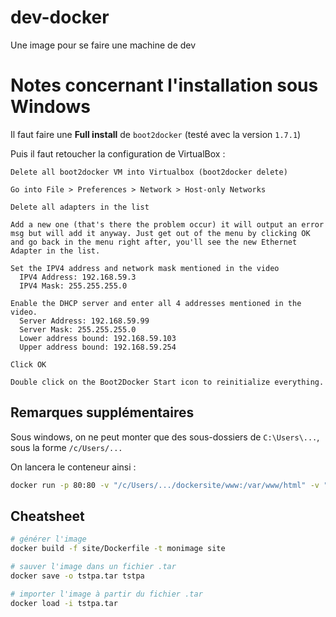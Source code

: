 # dev-docker

Une image pour se faire une machine de dev


# Notes concernant l'installation sous Windows

Il faut faire une **Full install** de `boot2docker` (testé avec la version `1.7.1`)

Puis il faut retoucher la configuration de VirtualBox :

    Delete all boot2docker VM into Virtualbox (boot2docker delete)

    Go into File > Preferences > Network > Host-only Networks

    Delete all adapters in the list

    Add a new one (that's there the problem occur) it will output an error msg but will add it anyway. Just get out of the menu by clicking OK and go back in the menu right after, you'll see the new Ethernet Adapter in the list.

    Set the IPV4 address and network mask mentioned in the video
      IPV4 Address: 192.168.59.3
      IPV4 Mask: 255.255.255.0

    Enable the DHCP server and enter all 4 addresses mentioned in the video.
      Server Address: 192.168.59.99
      Server Mask: 255.255.255.0
      Lower address bound: 192.168.59.103
      Upper address bound: 192.168.59.254

    Click OK

    Double click on the Boot2Docker Start icon to reinitialize everything.


## Remarques supplémentaires

Sous windows, on ne peut monter que des sous-dossiers de `C:\Users\...`, sous la forme `/c/Users/...`

On lancera le conteneur ainsi :
```bash
docker run -p 80:80 -v "/c/Users/.../dockersite/www:/var/www/html" -v "/c/Users/.../dockersite/database:/var/lib/mysql" monimage
```


## Cheatsheet

```bash
# générer l'image
docker build -f site/Dockerfile -t monimage site

# sauver l'image dans un fichier .tar
docker save -o tstpa.tar tstpa

# importer l'image à partir du fichier .tar
docker load -i tstpa.tar
```
 
